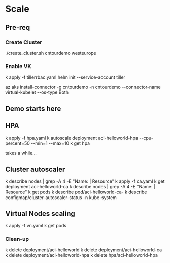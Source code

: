 # Scale

## Pre-req

### Create Cluster

./create_cluster.sh cntourdemo westeurope

### Enable VK

k apply -f tillerrbac.yaml
helm init --service-account tiller

az aks install-connector -g cntourdemo -n cntourdemo --connector-name virtual-kubelet --os-type Both

## Demo starts here

## HPA

k apply -f hpa.yaml
k autoscale deployment aci-helloworld-hpa --cpu-percent=50 --min=1 --max=10
k get hpa

takes a while...

## Cluster autoscaler

k describe nodes | grep -A 4 -E "Name: | Resource"
k apply -f ca.yaml
k get deployment aci-helloworld-ca
k describe nodes | grep -A 4 -E "Name: | Resource"
k get pods
k describe pod/aci-helloworld-ca-
k describe configmap/cluster-autoscaler-status -n kube-system

## Virtual Nodes scaling

k apply -f vn.yaml
k get pods

### Clean-up

k delete deployment/aci-helloworld
k delete deployment/aci-helloworld-ca
k delete deployment/aci-helloworld-hpa
k delete hpa/aci-helloworld-hpa
